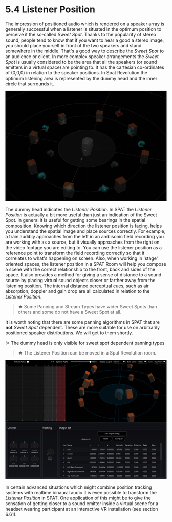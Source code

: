 # 5.4 Listener Position

The impression of positioned audio which is rendered on a speaker array is generally successful when a listener is situated in the optimum position to perceive it the so-called _Sweet Spot_. Thanks to the popularity of stereo sound, people tend to
know that if you want to hear a good a stereo image, you should place yourself in
front of the two speakers and stand somewhere in the middle. That's a good way to
describe the _Sweet Spot_ to an audience or client. In more complex speaker
arrangements the _Sweet Spot_ is usually considered to be the area that all the
speakers (or sound emitters in a virtual space) are pointing to. It has the cartesian
co-ordinates of (0,0,0) in relation to the speaker positions. In Spat Revolution the
optimum listening area is represented by the dummy head and the inner circle that
surrounds it.

![](include/SpatRevolution_UserGuide_-058.jpg)


The dummy head indicates the _Listener Position_. In SPAT the _Listener Position_ is actually a bit more useful than just an indication of the Sweet Spot. In general it is
useful for getting some bearings in the spatial composition. Knowing which direction the listener position is facing, helps you understand the spatial image and
place sources correctly. For example, a train audibly approaches from the left in an
ambisonic field recording you are working with as a source, but it visually approaches from the right on the video footage you are editing to. You can use the
listener position as a reference point to transform the field recording correctly so
that it correlates to what's happening on screen. Also, when working in 'stage' oriented spaces, the listener position in a SPAT Room will help you compose a scene
with the correct relationship to the front, back and sides of the space. It also provides a method for giving a sense of distance to a sound source by placing virtual
sound objects closer or farther away from the listening position. The internal distance perceptual cues, such as air absorption, doppler and gain drop are all calculated in relation to the _Listener Position_.


> ★ Some Panning and Stream Types have wider Sweet Spots than
others and some do not have a Sweet Spot at all.

It is worth noting that there are some panning algorithms in SPAT that are **not**
_Sweet Spot_ dependent. These are more suitable for use on arbitrarily positioned
speaker distributions. We will get to them shortly.

!> The dummy head is only visible for sweet spot dependent panning types

> ★ The Listener Position can be moved in a Spat Revolution room.

![](include/SpatRevolution_UserGuide_-060.jpg)

In certain advanced situations which might combine position tracking systems with
realtime binaural audio it is even possible to transform the _Listener Position_ in SPAT.
One application of this might be to give the sensation of getting closer to a sound
emitter inside a virtual scene for a headset wearing participant at an interactive VR
installation (see section 6.61).

